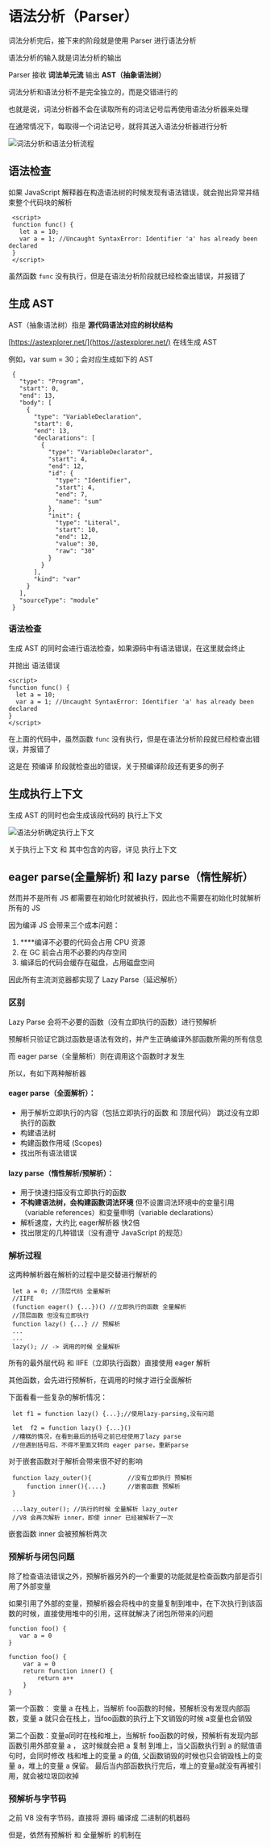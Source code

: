 # 语法分析（Parser）

词法分析完后，接下来的阶段就是使用 Parser 进行语法分析

语法分析的输入就是词法分析的输出

Parser 接收 **词法单元流** 输出 **AST（抽象语法树）**

词法分析和语法分析不是完全独立的，而是交错进行的

也就是说，词法分析器不会在读取所有的词法记号后再使用语法分析器来处理

在通常情况下，每取得一个词法记号，就将其送入语法分析器进行分析

![&#x8BCD;&#x6CD5;&#x5206;&#x6790;&#x548C;&#x8BED;&#x6CD5;&#x5206;&#x6790;&#x6D41;&#x7A0B;](https://github.com/YuArtian/yuartian.github.io/blob/master/.gitbook/assets/yu-fa-fen-xi.png?raw=true)

## **语法检查**

如果 JavaScript 解释器在构造语法树的时候发现有语法错误，就会抛出异常并结束整个代码块的解析

```text
 <script>
 function func() {
   let a = 10;
   var a = 1; //Uncaught SyntaxError: Identifier 'a' has already been declared
 }
 </script>
```

虽然函数 `func` 没有执行，但是在语法分析阶段就已经检查出错误，并报错了

## **生成 AST**

AST（抽象语法树）指是 **源代码语法对应的树状结构**

[https://astexplorer.net/](https://astexplorer.net/) 在线生成 AST

例如，var sum = 30；会对应生成如下的 AST

```text
 {
   "type": "Program",
   "start": 0,
   "end": 13,
   "body": [
     {
       "type": "VariableDeclaration",
       "start": 0,
       "end": 13,
       "declarations": [
         {
           "type": "VariableDeclarator",
           "start": 4,
           "end": 12,
           "id": {
             "type": "Identifier",
             "start": 4,
             "end": 7,
             "name": "sum"
           },
           "init": {
             "type": "Literal",
             "start": 10,
             "end": 12,
             "value": 30,
             "raw": "30"
           }
         }
       ],
       "kind": "var"
     }
   ],
   "sourceType": "module"
 }
```

### 语法检查

生成 AST 的同时会进行语法检查，如果源码中有语法错误，在这里就会终止

并抛出 语法错误

```text
<script>
function func() {
  let a = 10;
  var a = 1; //Uncaught SyntaxError: Identifier 'a' has already been declared
}
</script>
```

在上面的代码中，虽然函数 `func` 没有执行，但是在语法分析阶段就已经检查出错误，并报错了

这是在 预编译 阶段就检查出的错误，关于预编译阶段还有更多的例子

## 生成执行上下文

生成 AST 的同时也会生成该段代码的 执行上下文

![&#x8BED;&#x6CD5;&#x5206;&#x6790;&#x786E;&#x5B9A;&#x6267;&#x884C;&#x4E0A;&#x4E0B;&#x6587;](https://github.com/YuArtian/yuartian.github.io/blob/master/.gitbook/assets/yu-fa-fen-xi-que-ding-ci-fa-zuo-yong-yu.png?raw=true)

关于执行上下文 和 其中包含的内容，详见 执行上下文

## **eager parse\(全量解析\) 和 lazy parse（惰性解析）**

然而并不是所有 JS 都需要在初始化时就被执行，因此也不需要在初始化时就解析所有的 JS

因为编译 JS 会带来三个成本问题：

1.  ****编译不必要的代码会占用 CPU 资源
2.  在 GC 前会占用不必要的内存空间
3.  编译后的代码会缓存在磁盘，占用磁盘空间

因此所有主流浏览器都实现了 Lazy Parse（延迟解析）

### 区别

Lazy Parse 会将不必要的函数（没有立即执行的函数）进行预解析

预解析只验证它跳过函数是语法有效的，并产生正确编译外部函数所需的所有信息

而 eager parse（全量解析）则在调用这个函数时才发生

所以，有如下两种解析器

#### eager parse（全面解析）：

* 用于解析立即执行的内容（包括立即执行的函数 和 顶层代码） 跳过没有立即执行的函数
* 构建语法树
* 构建函数作用域 \(Scopes\)
* 找出所有语法错误

#### lazy parse（惰性解析/预解析）：

* 用于快速扫描没有立即执行的函数
* **不构建语法树，会构建函数词法环境** 但不设置词法环境中的变量引用（variable references）和变量申明（variable declarations）
* 解析速度，大约比 eager解析器 快2倍
* 找出限定的几种错误（没有遵守 JavaScript 的规范）

### 解析过程

这两种解析器在解析的过程中是交替进行解析的

```text
 let a = 0; //顶层代码 全量解析
 //IIFE
 (function eager() {...})() //立即执行的函数 全量解析
 //顶层函数 但没有立即执行
 function lazy() {...} // 预解析
 ...
 ...
 lazy(); // -> 调用的时候 全量解析
```

所有的最外层代码 和 IIFE（立即执行函数）直接使用 eager 解析

其他函数，会先进行预解析，在调用的时候才进行全面解析

下面看看一些复杂的解析情况：

```text
 let f1 = function lazy() {...};//使用lazy-parsing,没有问题
 ​
 let  f2 = function lazy() {...}()
 //糟糕的情况，在看到最后的括号之前已经使用了lazy parse
 //但遇到括号后，不得不里面又转向 eager parse，重新parse
```

对于嵌套函数对于解析会带来很不好的影响

```text
 function lazy_outer(){          //没有立即执行 预解析
     function inner(){....}      //嵌套函数 预解析
 }
 ​
 ...lazy_outer(); //执行的时候 全量解析 lazy_outer
 //V8 会再次解析 inner，即使 inner 已经被解析了一次
```

嵌套函数 inner 会被预解析两次

### 预解析与闭包问题

除了检查语法错误之外，预解析器另外的一个重要的功能就是检查函数内部是否引用了外部变量

如果引用了外部的变量，预解析器会将栈中的变量复制到堆中，在下次执行到该函数的时候，直接使用堆中的引用，这样就解决了闭包所带来的问题

```text
function foo() {
   var a = 0
}
```

```text
function foo() {
    var a = 0
    return function inner() {
        return a++
    }
}
```

第一个函数： 变量 a 在栈上，当解析 foo函数的时候，预解析没有发现内部函数，变量 a 就只会在栈上，当foo函数的执行上下文销毁的时候 a变量也会销毁

第二个函数：变量a同时在栈和堆上，当解析 foo函数的时候，预解析有发现内部函数引用外部变量 a ， 这时候就会把 a 复制 到堆上，当父函数执行到 a 的赋值语句时，会同时修改 栈和堆上的变量 a 的值, 父函数销毁的时候也只会销毁栈上的变量 a，堆上的变量 a 保留。 最后当内部函数执行完后，堆上的变量a就没有再被引用，就会被垃圾回收掉

### 预解析与字节码

之前 V8 没有字节码，直接将 源码 编译成 二进制的机器码

但是，依然有预解析 和 全量解析 的机制在



